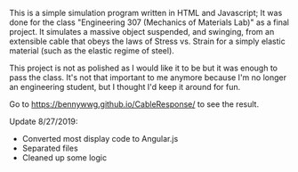 This is a simple simulation program written in HTML and Javascript; It was done for the class "Engineering 307 (Mechanics of Materials Lab)" as a final project. It simulates a massive object suspended, and swinging, from an extensible cable that obeys the laws of Stress vs. Strain for a simply elastic material (such as the elastic regime of steel).

This project is not as polished as I would like it to be but it was enough to pass the class. It's not that important to me anymore because I'm no longer an engineering student, but I thought I'd keep it around for fun.

Go to https://bennywwg.github.io/CableResponse/ to see the result.

Update 8/27/2019:
* Converted most display code to Angular.js
* Separated files
* Cleaned up some logic
